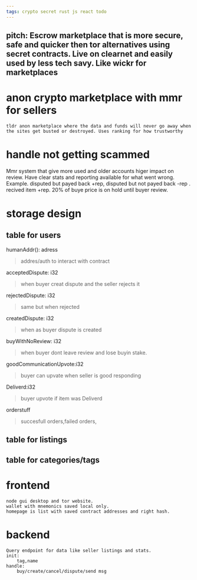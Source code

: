 ```yaml
---
tags: crypto secret rust js react todo
---
```

## pitch: Escrow marketplace that is more secure, safe and quicker then tor alternatives using secret contracts. Live on clearnet and easily used by less tech savy. Like wickr for marketplaces



# anon crypto marketplace with mmr for sellers
```
tldr anon marketplace where the data and funds will never go away when the sites get busted or destroyed. Uses ranking for how trustworthy
```
# handle not getting scammed
Mmr system that give more used and older accounts higer impact on review. Have clear stats and reporting available for what went wrong. Example. disputed but payed back +rep, disputed but not payed back -rep . recived item +rep. 20% of buye price is on hold until buyer review.

# storage design

## table for users
humanAddr(): adress
> addres/auth to interact with contract

acceptedDispute: i32
> when buyer creat dispute and the seller rejects it

rejectedDispute: i32
> same but when rejected

createdDispute: i32
> when as buyer dispute is created

buyWithNoReview: i32
> when buyer dont leave review and lose buyin stake.

goodCommunicationUpvote:i32
> buyer can upvate when seller is good responding

Deliverd:i32
> buyer upvote if item was Deliverd

orderstuff
>succesfull orders,failed orders,

## table for listings
## table for categories/tags

# frontend
    node gui desktop and tor website.
    wallet with mnemonics saved local only.
    homepage is list with saved contract addresses and right hash.
# backend
    Query endpoint for data like seller listings and stats.
    init:
        tag,name
    handle:
        buy/create/cancel/dispute/send msg
    


